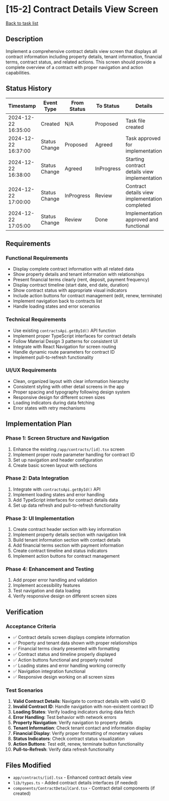 # [15-2] Contract Details View Screen

[Back to task list](mdc:tasks.md)

## Description

Implement a comprehensive contract details view screen that displays all contract information including property details, tenant information, financial terms, contract status, and related actions. This screen should provide a complete overview of a contract with proper navigation and action capabilities.

## Status History

| Timestamp | Event Type | From Status | To Status | Details | User |
|-----|---|----|-----|---|---|
| 2024-12-22 16:35:00 | Created | N/A | Proposed | Task file created | AI_Agent |
| 2024-12-22 16:37:00 | Status Change | Proposed | Agreed | Task approved for implementation | AI_Agent |
| 2024-12-22 16:38:00 | Status Change | Agreed | InProgress | Starting contract details view implementation | AI_Agent |
| 2024-12-22 17:00:00 | Status Change | InProgress | Review | Contract details view implementation completed | AI_Agent |
| 2024-12-22 17:05:00 | Status Change | Review | Done | Implementation approved and functional | AI_Agent |

## Requirements

### Functional Requirements
- Display complete contract information with all related data
- Show property details and tenant information with relationships
- Present financial terms clearly (rent, deposit, payment frequency)
- Display contract timeline (start date, end date, duration)
- Show contract status with appropriate visual indicators
- Include action buttons for contract management (edit, renew, terminate)
- Implement navigation back to contracts list
- Handle loading states and error scenarios

### Technical Requirements
- Use existing `contractsApi.getById()` API function
- Implement proper TypeScript interfaces for contract details
- Follow Material Design 3 patterns for consistent UI
- Integrate with React Navigation for screen routing
- Handle dynamic route parameters for contract ID
- Implement pull-to-refresh functionality

### UI/UX Requirements
- Clean, organized layout with clear information hierarchy
- Consistent styling with other detail screens in the app
- Proper spacing and typography following design system
- Responsive design for different screen sizes
- Loading indicators during data fetching
- Error states with retry mechanisms

## Implementation Plan

### Phase 1: Screen Structure and Navigation
1. Enhance the existing `/app/contracts/[id].tsx` screen
2. Implement proper route parameter handling for contract ID
3. Set up navigation and header configuration
4. Create basic screen layout with sections

### Phase 2: Data Integration
1. Integrate with `contractsApi.getById()` API
2. Implement loading states and error handling
3. Add TypeScript interfaces for contract details data
4. Set up data refresh and pull-to-refresh functionality

### Phase 3: UI Implementation
1. Create contract header section with key information
2. Implement property details section with navigation link
3. Build tenant information section with contact details
4. Add financial terms section with payment information
5. Create contract timeline and status indicators
6. Implement action buttons for contract management

### Phase 4: Enhancement and Testing
1. Add proper error handling and validation
2. Implement accessibility features
3. Test navigation and data loading
4. Verify responsive design on different screen sizes

## Verification

### Acceptance Criteria
- ✅ Contract details screen displays complete information
- ✅ Property and tenant data shown with proper relationships
- ✅ Financial terms clearly presented with formatting
- ✅ Contract status and timeline properly displayed
- ✅ Action buttons functional and properly routed
- ✅ Loading states and error handling working correctly
- ✅ Navigation integration functional
- ✅ Responsive design working on all screen sizes

### Test Scenarios
1. **Valid Contract Details**: Navigate to contract details with valid ID
2. **Invalid Contract ID**: Handle navigation with non-existent contract ID
3. **Loading States**: Verify loading indicators during data fetch
4. **Error Handling**: Test behavior with network errors
5. **Property Navigation**: Verify navigation to property details
6. **Tenant Information**: Check tenant contact and information display
7. **Financial Display**: Verify proper formatting of monetary values
8. **Status Indicators**: Check contract status visualization
9. **Action Buttons**: Test edit, renew, terminate button functionality
10. **Pull-to-Refresh**: Verify data refresh functionality

## Files Modified

- `app/contracts/[id].tsx` - Enhanced contract details view
- `lib/types.ts` - Added contract details interfaces (if needed)
- `components/ContractDetailCard.tsx` - Contract detail components (if created) 
